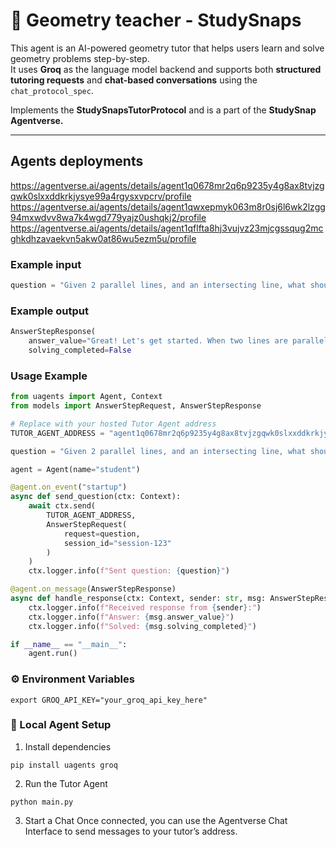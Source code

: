 # 🧠 Geometry teacher - StudySnaps

This agent is an AI-powered geometry tutor that helps users learn and solve geometry problems step-by-step.  
It uses **Groq** as the language model backend and supports both **structured tutoring requests** and **chat-based conversations** using the `chat_protocol_spec`.

Implements the **StudySnapsTutorProtocol** and is a part of the **StudySnap Agentverse.**

---

## Agents deployments
https://agentverse.ai/agents/details/agent1q0678mr2q6p9235y4g8ax8tvjzgqwk0slxxddkrkjysye99a4rgysxvpcrv/profile
https://agentverse.ai/agents/details/agent1qwxepmyk063m8r0sj6l6wk2lzgg94mxwdvv8wa7k4wgd779yajz0ushqkj2/profile
https://agentverse.ai/agents/details/agent1qflfta8hj3vujvz23mjcgssqug2mcghkdhzavaekvn5akw0at86wu5ezm5u/profile

### Example input

```python
question = "Given 2 parallel lines, and an intersecting line, what should the value of the sum of expertiot opposite angles be?"
```
### Example output
```python
AnswerStepResponse(
    answer_value="Great! Let's get started. When two lines are parallel, they never meet — even if extended infinitely. Can you recall how their corresponding angles relate?",
    solving_completed=False
```

### Usage Example
```python 
from uagents import Agent, Context
from models import AnswerStepRequest, AnswerStepResponse

# Replace with your hosted Tutor Agent address
TUTOR_AGENT_ADDRESS = "agent1q0678mr2q6p9235y4g8ax8tvjzgqwk0slxxddkrkjysye99a4rgysxvpcrv"

question = "Given 2 parallel lines, and an intersecting line, what should the value of the sum of expertiot opposite angles be?"

agent = Agent(name="student")

@agent.on_event("startup")
async def send_question(ctx: Context):
    await ctx.send(
        TUTOR_AGENT_ADDRESS,
        AnswerStepRequest(
            request=question,
            session_id="session-123"
        )
    )
    ctx.logger.info(f"Sent question: {question}")

@agent.on_message(AnswerStepResponse)
async def handle_response(ctx: Context, sender: str, msg: AnswerStepResponse):
    ctx.logger.info(f"Received response from {sender}:")
    ctx.logger.info(f"Answer: {msg.answer_value}")
    ctx.logger.info(f"Solved: {msg.solving_completed}")

if __name__ == "__main__":
    agent.run()
```
### ⚙️ Environment Variables
```
export GROQ_API_KEY="your_groq_api_key_here"
```

### 🧩 Local Agent Setup
1. Install dependencies
```
pip install uagents groq
```
2. Run the Tutor Agent
```
python main.py
```
3. Start a Chat
Once connected, you can use the Agentverse Chat Interface
 to send messages to your tutor’s address.
